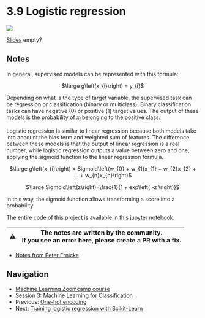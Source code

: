 # 3.9 Logistic regression

<a href="https://www.youtube.com/watch?v=7KFE2ltnBAg&list=PL3MmuxUbc_hIhxl5Ji8t4O6lPAOpHaCLR"><img src="images/thumbnail-3-09.jpg"></a>

[Slides](https://www.slideshare.net/AlexeyGrigorev/ml-zoomcamp-3-machine-learning-for-classification) empty?

## Notes

In general, supervised models can be represented with this formula: 

<p align="center">
    $\large g\left(x_{i}\right) = y_{i}$
</p>

Depending on what is the type of target variable, the supervised task can be regression or classification (binary or multiclass). Binary classification tasks can have negative (0) or positive (1) target values. The output of these models is the probability of $x_i$ belonging to the positive class.  

Logistic regression is similar to linear regression because both models take into account the bias term and weighted sum of features. The difference between these models is that the output of linear regression is a real number, while logistic regression outputs a value between zero and one, applying the sigmoid function to the linear regression formula.

<p align="center">
    $\large g\left(x_{i}\right) = Sigmoid\left(w_{0} + w_{1}x_{1} + w_{2}x_{2} + ... + w_{n}x_{n}\right)$
</p>

<p align="center">
    $\large Sigmoid\left(z\right)=\frac{1}{1 + exp\left( -z \right)}$
</p>

In this way, the sigmoid function allows transforming a score into a probability.

The entire code of this project is available in [this jupyter notebook](https://github.com/alexeygrigorev/mlbookcamp-code/blob/master/chapter-03-churn-prediction/03-churn.ipynb).

|⚠️|The notes are written by the community.<br>If you see an error here, please create a PR with a fix.|
|---|:-:|

* [Notes from Peter Ernicke](https://knowmledge.com/2023/09/30/ml-zoomcamp-2023-machine-learning-for-classification-part-9/)

## Navigation

* [Machine Learning Zoomcamp course](../)
* [Session 3: Machine Learning for Classification](./)
* Previous: [One-hot encoding](08-ohe.md)
* Next: [Training logistic regression with Scikit-Learn](10-training-log-reg.md)
